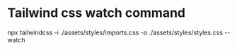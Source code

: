 Tailwind css watch command
==========================

npx tailwindcss -i ./assets/styles/imports.css -o ./assets/styles/styles.css --watch